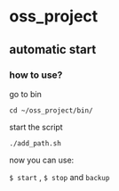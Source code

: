 # oss_project

## automatic start

### how to use?

go to bin

`cd ~/oss_project/bin/`

start the script

`./add_path.sh`

now you can use:

`$ start` , `$ stop` and `backup`
